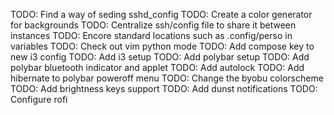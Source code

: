 TODO: Find a way of seding sshd_config
TODO: Create a color generator for backgrounds
TODO: Centralize ssh/config file to share it between instances
TODO: Encore standard locations such as .config/perso in variables
TODO: Check out vim python mode
TODO: Add compose key to new i3 config
TODO: Add i3 setup
TODO: Add polybar setup
TODO: Add polybar bluetooth indicator and applet
TODO: Add autolock
TODO: Add hibernate to polybar poweroff menu
TODO: Change the byobu colorscheme
TODO: Add brightness keys support
TODO: Add dunst notifications
TODO: Configure rofi
